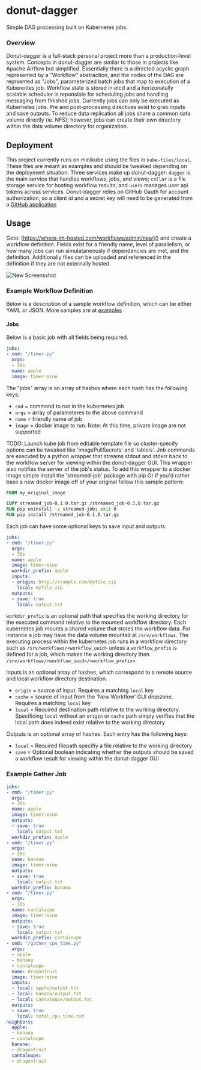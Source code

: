 # donut-dagger

Simple DAG processing built on Kubernetes jobs.

### Overview
Donut-dagger is a full-stack personal project more than a production-level system.  Concepts in donut-dagger are similar to those in projects like Apache Airflow but simplified.  Essentially there is a directed acyclic graph represented by a "Workflow" abstraction, and the nodes of the DAG are reprsented as "Jobs", parameterized batch jobs that map to execution of a Kuberentes job.  Workflow state is stored in etcd and a horizonatally scalable scheduler is reponsible for scheduling jobs and handling messaging from finished jobs. Currently jobs can only be executed as Kubernetes jobs.  Pre and post-processing directives exist to grab inputs and save outputs.  To reduce data replication all jobs share a common data volume directly (ie. NFS); however, jobs can create their own directory within the data volume directory for organization.

## Deployment
This project currently runs on minikube using the files in `kube-files/local`.  These files are meant as examples and should be tweaked depending on the deployment situation.  Three services make up donut-dagger: `dagger` is the main service that handles workflows, jobs, and views; `cellar` is a file storage service for hosting workflow results; and `users` manages user api tokens across services.  Donut-dagger relies on GitHub Oauth for account authorization, so a client id and a secret key will need to be generated from a [GitHub application](https://developer.github.com/apps/building-integrations/setting-up-and-registering-oauth-apps/)

## Usage

Goto: [https://where-im-hosted.com/workflows/admin/new]() and create a workflow definition.  Fields exist for a friendly name, level of parallelism, or how many jobs can run simulataneously if dependencies are met, and the definition.  Additionally files can be uploaded and referenced in the definition if they are not externally hosted.

![New Screensshot](https://raw.github.com/tylernm14/donut-dagger/master/readme-media/new_workflow.png)

### Example Workflow Definition
Below is a description of a sample workflow definition, which can be either YAML or JSON.  More samples are at [examples](dagger/public/examples)

#### Jobs
  Below is a basic job with all fields being required.

```yaml
jobs:
- cmd: "/timer.py"
  args:
  - 30s
  name: apple
  image: timer:mine
```

The "jobs" array is an array of hashes where each hash has the following keys:
- `cmd` = command to run in the kubernetes job
- `args` = array of parameteres to the above command
- `name` = friendly name of job
- `image` = docker image to run.  Note: At this time, private image are not supported

TODO: Launch kube job from editable template file so cluster-specify options can be tweaked like 'imagePullSecrets' and 'lablels'.
Job commands are executed by a python wrapper that streams stdout and stderr back to the workflow server for viewing within the donut-dagger GUI. This wrapper also notifies the server of the job's status. To add this wrapper to a docker image simple install the 'streamed-job' package with pip
Or if you'd rather base a new docker image off of your original follow this sample pattern:

```Dockerfile
FROM my_original_image

COPY streamed_job-0.1.0.tar.gz /streamed_job-0.1.0.tar.gz
RUN pip uninstall -y streamed-job; exit 0
RUN pip install /streamed_job-0.1.0.tar.gz
```

Each job can have some optional keys to save input and outputs

```yaml
jobs:
- cmd: "/timer.py"
  args:
  - 30s
  name: apple
  image: timer:mine
  workdir_prefix: apple
  inputs:
  - origin: http://example.com/myfile.zip
    local: myfile.zip
  outputs:
  - save: true
    local: output.txt
```

`workdir_prefix` is an optional path that specifies the working directory for the executed command relative to the mounted workflow directory.  Each kubernetes job mounts a shared volume that stores the workflow data.  For instance a job may have the data volume mounted at `/srv/workflows`.  The executing process within the kubernetes job runs in a workflow directory such as `/srv/workflows/<workflow_uuid>` unless a `workflow_prefix` is defined for a job, which makes the working directory then `/srv/workflows/<workflow_uuid>/<workflow_prefix>`.

Inputs is an optional array of hashes, which correspond to a remote source and local workflow directory destination.
- `origin` = source of input. Requires a matching `local` key
- `cache` = source of input from the 'New Workflow' GUI dropzone.  Requires a matching `local` key
- `local` = Required destination path relative to the working directory.  Specificing `local` without an `origin` or `cache` path simply verifies that the local path does indeed exist relative to the working directory

Outputs is an optional array of hashes. Each entry has the following keys:
- `local` = Required filepath specifiy a file relative to the working directory
- `save` = Optional boolean indicating whether the outputs should be saved a workflow result for viewing within the donut-dagger GUI

### Example Gather Job

```yaml
jobs:
- cmd: "/timer.py"
  args:
  - 30s
  name: apple
  image: timer:mine
  outputs:
  - save: true
    local: output.txt
  workdir_prefix: apple
- cmd: "/timer.py"
  args:
  - 20s
  name: banana
  image: timer:mine
  outputs:
  - save: true
    local: output.txt
  workdir_prefix: banana
- cmd: "/timer.py"
  args:
  - 30s
  name: cantaloupe
  image: timer:mine
  outputs:
  - save: true
    local: output.txt
  workdir_prefix: cantaloupe
- cmd: "/gather_cpu_time.py"
  args:
  - apple
  - banana
  - cantaloupe
  name: dragonfruit
  image: timer:mine
  inputs:
  - local: apple/output.txt
  - local: banana/output.txt
  - local: cantaloupe/output.txt
  outputs:
  - save: true
    local: total_cpu_time.txt
neighbors:
  apple:
  - banana
  - cantaloupe
  banana:
  - dragonfruit
  cantaloupe:
  - dragonfruit
```
